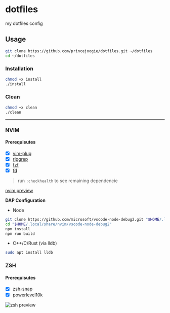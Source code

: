 # dotfiles

my dotfiles config

## Usage

```bash
git clone https://github.com/princejoogie/dotfiles.git ~/dotfiles
cd ~/dotfiles
```

### Installation

```bash
chmod +x install
./install
```

### Clean

```bash
chmod +x clean
./clean
```
---

### NVIM

#### Prerequisutes 

- [x] [vim-plug](https://github.com/junegunn/vim-plug)
- [x] [ripgrep](https://github.com/BurntSushi/ripgrep)
- [x] [fzf](https://github.com/junegunn/fzf)
- [x] [fd](https://github.com/sharkdp/fd)

> run `:checkhealth` to see remaining dependencie

[nvim preview]

**DAP Configuration**

- Node

```bash
git clone https://github.com/microsoft/vscode-node-debug2.git "$HOME/.local/share/nvim/vscode-node-debug2"
cd "$HOME/.local/share/nvim/vscode-node-debug2"
npm install
npm run build
```

- C++/C/Rust (via lldb)

```bash
sudo apt install lldb
```

### ZSH

#### Prerequisutes

- [x] [zsh-snap](https://github.com/marlonrichert/zsh-snap)
- [x] [powerlevel10k](https://github.com/romkatv/powerlevel10k)

![zsh preview]

[nvim thumbnail]: https://user-images.githubusercontent.com/47204120/157621808-7ff30e77-d579-4879-8aab-8e1bafeac2ad.jpg
[nvim preview]: https://user-images.githubusercontent.com/47204120/157621486-7138e25c-c288-4e28-b30f-c2896bff48b1.mp4
[zsh preview]: https://user-images.githubusercontent.com/47204120/157621589-874a711f-8771-4917-9ed0-f3f5a0feb439.jpg
